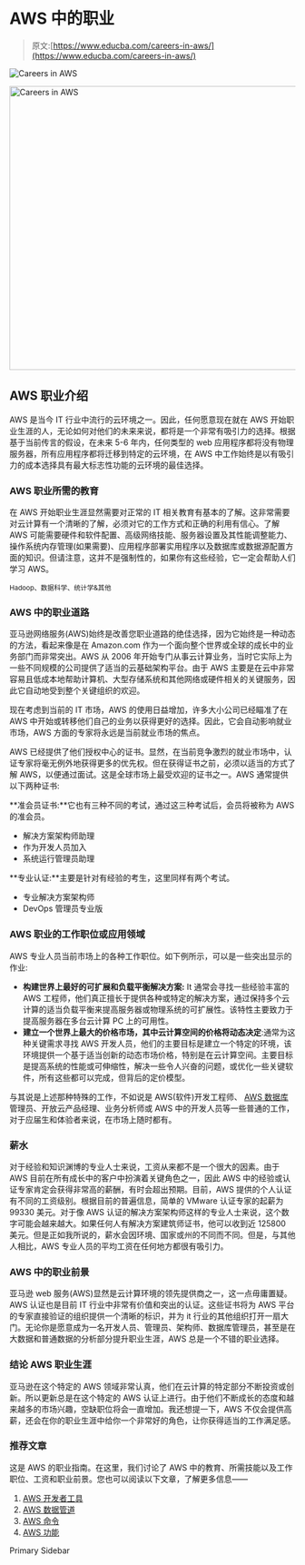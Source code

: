 # AWS 中的职业

> 原文:[https://www.educba.com/careers-in-aws/](https://www.educba.com/careers-in-aws/)

![Careers in AWS](../Images/0dca98539e9cf49b0a9d6bdf9c32c178.png)

<noscript><img class="alignnone size-full wp-image-194476" src="../Images/0dca98539e9cf49b0a9d6bdf9c32c178.png" alt="Careers in AWS" width="900" height="500" data-original-src="https://cdn.educba.com/academy/wp-content/uploads/2019/01/Careers-in-AWS.png"/></noscript>

## AWS 职业介绍

AWS 是当今 IT 行业中流行的云环境之一。因此，任何愿意现在就在 AWS 开始职业生涯的人，无论如何对他们的未来来说，都将是一个非常有吸引力的选择。根据基于当前传言的假设，在未来 5-6 年内，任何类型的 web 应用程序都将没有物理服务器，所有应用程序都将迁移到特定的云环境，在 AWS 中工作始终是以有吸引力的成本选择具有最大标志性功能的云环境的最佳选择。

### AWS 职业所需的教育

在 AWS 开始职业生涯显然需要对正常的 IT 相关教育有基本的了解。这非常需要对云计算有一个清晰的了解，必须对它的工作方式和正确的利用有信心。了解 AWS 可能需要硬件和软件配置、高级网络技能、服务器设置及其性能调整能力、操作系统内存管理(如果需要)、应用程序部署实用程序以及数据库或数据源配置方面的知识。但请注意，这并不是强制性的，如果你有这些经验，它一定会帮助人们学习 AWS。

<small>Hadoop、数据科学、统计学&其他</small>

### AWS 中的职业道路

亚马逊网络服务(AWS)始终是改善您职业道路的绝佳选择，因为它始终是一种动态的方法，看起来像是在 Amazon.com 作为一个面向整个世界或全球的成长中的业务部门而非常突出。AWS 从 2006 年开始专门从事云计算业务，当时它实际上为一些不同规模的公司提供了适当的云基础架构平台。由于 AWS 主要是在云中非常容易且低成本地帮助计算机、大型存储系统和其他网络或硬件相关的关键服务，因此它自动地受到整个关键组织的欢迎。

现在考虑到当前的 IT 市场，AWS 的使用日益增加，许多大小公司已经瞄准了在 AWS 中开始或转移他们自己的业务以获得更好的选择。因此，它会自动影响就业市场，AWS 方面的专家将永远是当前就业市场的焦点。

AWS 已经提供了他们授权中心的证书。显然，在当前竞争激烈的就业市场中，认证专家将毫无例外地获得更多的优先权。但在获得证书之前，必须以适当的方式了解 AWS，以便通过面试。这是全球市场上最受欢迎的证书之一。AWS 通常提供以下两种证书:

**准会员证书:**它也有三种不同的考试，通过这三种考试后，会员将被称为 AWS 的准会员。

*   解决方案架构师助理
*   作为开发人员加入
*   系统运行管理员助理

**专业认证:**主要是针对有经验的考生，这里同样有两个考试。

*   专业解决方案架构师
*   DevOps 管理员专业版

### AWS 职业的工作职位或应用领域

AWS 专业人员当前市场上的各种工作职位。如下例所示，可以是一些突出显示的作业:

*   **构建世界上最好的可扩展和负载平衡解决方案:** It 通常会寻找一些经验丰富的 AWS 工程师，他们真正擅长于提供各种或特定的解决方案，通过保持多个云计算的适当负载平衡来提高服务器或物理系统的可扩展性。该特性主要致力于提高服务器在多台云计算 PC 上的可用性。
*   **建立一个世界上最大的价格市场，其中云计算空间的价格将动态决定**:通常为这种关键需求寻找 AWS 开发人员，他们的主要目标是建立一个特定的环境，该环境提供一个基于适当创新的动态市场价格，特别是在云计算空间。主要目标是提高系统的性能或可伸缩性，解决一些令人兴奋的问题，或优化一些关键软件，所有这些都可以完成，但背后的定价模型。

与其说是上述那种特殊的工作，不如说是 AWS(软件)开发工程师、 [AWS 数据库](https://www.educba.com/aws-databases/)管理员、开放云产品经理、业务分析师或 AWS 中的开发人员等一些普通的工作，对于应届生和体验者来说，在市场上随时都有。

### 薪水

对于经验和知识渊博的专业人士来说，工资从来都不是一个很大的因素。由于 AWS 目前在所有成长中的客户中扮演着关键角色之一，因此 AWS 中的经验或认证专家肯定会获得非常高的薪酬，有时会超出预期。目前，AWS 提供的个人认证有不同的工资级别。根据目前的普遍信息，简单的 VMware 认证专家的起薪为 99330 美元。对于像 AWS 认证的解决方案架构师这样的专业人士来说，这个数字可能会越来越大。如果任何人有解决方案建筑师证书，他可以收到近 125800 美元。但是正如我所说的，薪水会因环境、国家或州的不同而不同。但是，与其他人相比，AWS 专业人员的平均工资在任何地方都很有吸引力。

### AWS 中的职业前景

亚马逊 web 服务(AWS)显然是云计算环境的领先提供商之一，这一点毋庸置疑。AWS 认证也是目前 IT 行业中非常有价值和突出的认证。这些证书将为 AWS 平台的专家直接验证的组织提供一个清晰的标识，并为 it 行业的其他组织打开一扇大门。无论你是愿意成为一名开发人员、管理员、架构师、数据库管理员，甚至是在大数据和普通数据的分析部分提升职业生涯，AWS 总是一个不错的职业选择。

### 结论 AWS 职业生涯

亚马逊在这个特定的 AWS 领域非常认真，他们在云计算的特定部分不断投资或创新。所以更新总是在这个特定的 AWS 认证上进行。由于他们不断成长的态度和越来越多的市场兴趣，空缺职位将会一直增加。我还想提一下，AWS 不仅会提供高薪，还会在你的职业生涯中给你一个非常好的角色，让你获得适当的工作满足感。

### 推荐文章

这是 AWS 的职业指南。在这里，我们讨论了 AWS 中的教育、所需技能以及工作职位、工资和职业前景。您也可以阅读以下文章，了解更多信息——

1.  [AWS 开发者工具](https://www.educba.com/aws-developer-tools/)
2.  [AWS 数据管道](https://www.educba.com/aws-data-pipeline/)
3.  [AWS 命令](https://www.educba.com/aws-commands/)
4.  [AWS 功能](https://www.educba.com/aws-features/)

<footer class="entry-footer">

<aside class="sidebar sidebar-primary widget-area" role="complementary" aria-label="Primary Sidebar">Primary Sidebar</aside>

</footer>